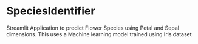 # SpeciesIdentifier
Streamlit Application to predict Flower Species using Petal and Sepal dimensions.  This uses a Machine learning model trained using Iris dataset
